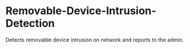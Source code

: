 # Removable-Device-Intrusion-Detection
Detects removable device intrusion on network and reports to the admin. 
